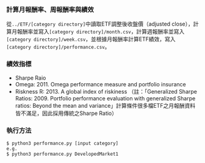### 計算月報酬率、周報酬率與績效

從`../ETF/[category directory]`中讀取ETF調整後收盤價（adjusted close），計算月報酬率並寫入`[category directory]/month.csv`，計算週報酬率並寫入`[category directory]/week.csv`，並根據月報酬率計算ETF績效，寫入`[category directory]/performance.csv`。

### 績效指標
- Sharpe Raio
- Omega: 2011. Omega performance measure and portfolio insurance
- Riskness R: 2013. A global index of riskiness
（註：「Generalized Sharpe Ratios: 2009. Portfolio performance evaluation with generalized Sharpe ratios: Beyond the mean and variance」計算條件很多檔ETF之月報酬資料皆不滿足，因此採用傳統之Sharpe Ratio）

### 執行方法
```
$ python3 performance.py [input category]
e.g.
$ python3 performance.py DevelopedMarket1
```
